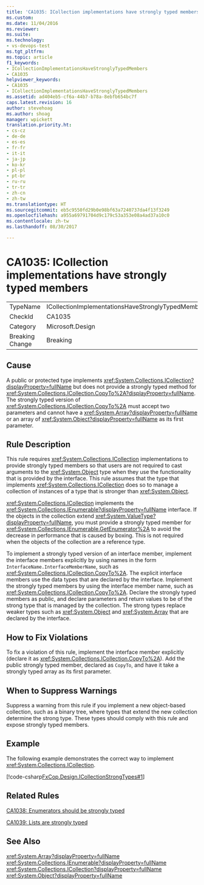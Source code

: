 ```yaml
---
title: 'CA1035: ICollection implementations have strongly typed members | Microsoft Docs'
ms.custom: 
ms.date: 11/04/2016
ms.reviewer: 
ms.suite: 
ms.technology:
- vs-devops-test
ms.tgt_pltfrm: 
ms.topic: article
f1_keywords:
- ICollectionImplementationsHaveStronglyTypedMembers
- CA1035
helpviewer_keywords:
- CA1035
- ICollectionImplementationsHaveStronglyTypedMembers
ms.assetid: ad404eb5-cf6a-44b7-b78a-8ebfb654bc7f
caps.latest.revision: 16
author: stevehoag
ms.author: shoag
manager: wpickett
translation.priority.ht:
- cs-cz
- de-de
- es-es
- fr-fr
- it-it
- ja-jp
- ko-kr
- pl-pl
- pt-br
- ru-ru
- tr-tr
- zh-cn
- zh-tw
ms.translationtype: HT
ms.sourcegitcommit: eb5c9550fd29b0e98bf63a7240737da4f13f3249
ms.openlocfilehash: a955a69791704d9c179c53a353e08a4ad37a10c0
ms.contentlocale: zh-tw
ms.lasthandoff: 08/30/2017

---
```

# <a name="ca1035-icollection-implementations-have-strongly-typed-members"></a>CA1035: ICollection implementations have strongly typed members
|||  
|-|-|  
|TypeName|ICollectionImplementationsHaveStronglyTypedMembers|  
|CheckId|CA1035|  
|Category|Microsoft.Design|  
|Breaking Change|Breaking|  
  
## <a name="cause"></a>Cause  
 A public or protected type implements <xref:System.Collections.ICollection?displayProperty=fullName> but does not provide a strongly typed method for <xref:System.Collections.ICollection.CopyTo%2A?displayProperty=fullName>. The strongly typed version of <xref:System.Collections.ICollection.CopyTo%2A> must accept two parameters and cannot have a <xref:System.Array?displayProperty=fullName> or an array of <xref:System.Object?displayProperty=fullName> as its first parameter.  
  
## <a name="rule-description"></a>Rule Description  
 This rule requires <xref:System.Collections.ICollection> implementations to provide strongly typed members so that users are not required to cast arguments to the <xref:System.Object> type when they use the functionality that is provided by the interface. This rule assumes that the type that implements <xref:System.Collections.ICollection> does so to manage a collection of instances of a type that is stronger than <xref:System.Object>.  
  
 <xref:System.Collections.ICollection> implements the <xref:System.Collections.IEnumerable?displayProperty=fullName> interface. If the objects in the collection extend <xref:System.ValueType?displayProperty=fullName>, you must provide a strongly typed member for <xref:System.Collections.IEnumerable.GetEnumerator%2A> to avoid the decrease in performance that is caused by boxing. This is not required when the objects of the collection are a reference type.  
  
 To implement a strongly typed version of an interface member, implement the interface members explicitly by using names in the form `InterfaceName.InterfaceMemberName`, such as <xref:System.Collections.ICollection.CopyTo%2A>. The explicit interface members use the data types that are declared by the interface. Implement the strongly typed members by using the interface member name, such as <xref:System.Collections.ICollection.CopyTo%2A>. Declare the strongly typed members as public, and declare parameters and return values to be of the strong type that is managed by the collection. The strong types replace weaker types such as <xref:System.Object> and <xref:System.Array> that are declared by the interface.  
  
## <a name="how-to-fix-violations"></a>How to Fix Violations  
 To fix a violation of this rule, implement the interface member explicitly (declare it as <xref:System.Collections.ICollection.CopyTo%2A>). Add the public strongly typed member, declared as `CopyTo`, and have it take a strongly typed array as its first parameter.  
  
## <a name="when-to-suppress-warnings"></a>When to Suppress Warnings  
 Suppress a warning from this rule if you implement a new object-based collection, such as a binary tree, where types that extend the new collection determine the strong type. These types should comply with this rule and expose strongly typed members.  
  
## <a name="example"></a>Example  
 The following example demonstrates the correct way to implement <xref:System.Collections.ICollection>.  
  
 [!code-csharp[FxCop.Design.ICollectionStrongTypes#1](../code-quality/codesnippet/CSharp/ca1035-icollection-implementations-have-strongly-typed-members_1.cs)]  
  
## <a name="related-rules"></a>Related Rules  
 [CA1038: Enumerators should be strongly typed](../code-quality/ca1038-enumerators-should-be-strongly-typed.md)  
  
 [CA1039: Lists are strongly typed](../code-quality/ca1039-lists-are-strongly-typed.md)  
  
## <a name="see-also"></a>See Also  
 <xref:System.Array?displayProperty=fullName>   
 <xref:System.Collections.IEnumerable?displayProperty=fullName>   
 <xref:System.Collections.ICollection?displayProperty=fullName>   
 <xref:System.Object?displayProperty=fullName>
